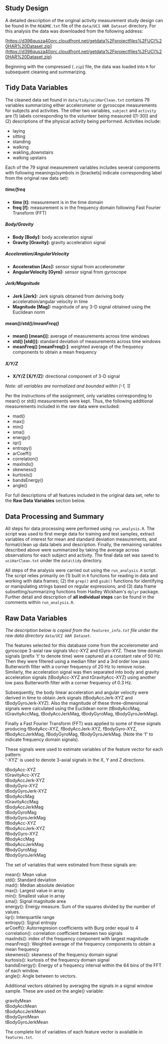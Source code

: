 ## Study Design

A detailed description of the original activity measurement study design can be found in the `README.txt` file of the `data/UCI HAR Dataset` directory. For this analysis the data was downloaded from the following address:

[https://d396qusza40orc.cloudfront.net/getdata%2Fprojectfiles%2FUCI%20HAR%20Dataset.zip](https://d396qusza40orc.cloudfront.net/getdata%2Fprojectfiles%2FUCI%20HAR%20Dataset.zip)  

Beginning with the compressed (`.zip`) file, the data was loaded into `R` for subsequent cleaning and summarizing.

## Tidy Data Variables

The cleaned data set found in `data/tidy/uciHarClean.txt` contains 79 variables summarizing either accelerometer or gyroscope measurements for subjects and activities. The other two variables, `subject` and `activity` are (1) labels corresponding to the volunteer being measured ([1-30]) and (2) descriptions of the physical activity being performed. Activities include:
+ laying
+ sitting
+ standing
+ walking
+ wakling_downstairs
+ walking upstairs

Each of the 79 signal measurement variables includes several components with following meanings(symbols in [brackets] indicate corresponding label from the original raw data set):

##### time/freq
+ **time [t]:** measurement is in the time domain
+ **freq [f]:** measurement is in the frequency domain following Fast Fourier Transform (FFT)  

##### Body/Gravity
+ **Body [Body]:** body acceleration signal
+ **Gravity [Gravity]:** gravity acceleration signal

##### Acceleration/AngularVelocity
+ **Acceleration [Acc]:** sensor signal from accelerometer
+ **AngularVelocity [Gyro]:** sensor signal from gyroscope

##### Jerk/Magnitude
+ **Jerk [Jerk]:** Jerk signals obtained from deriving body acceleration/angular velocity in time
+ **Magnitude [Mag]:** magnitude of any 3-D signal obtained using the Euclidean norm

##### mean()/std()/meanFreq()
+ **mean() [mean()]:** average of measurements across time windows
+ **std() [std()]:** standard deviation of measurements across time windows
+ **meanFreq() [meanFreq():]**: weighted average of the frequency components to obtain a mean frequency

##### X/Y/Z
+ **X/Y/Z [X/Y/Z]:** directional component of 3-D signal

*Note: all variables are normalized and bounded within [-1, 1]*

Per the instructions of the assignment, only variables corresponding to mean() or std() measurements were kept. Thus, the following additional measurements included in the raw data were excluded:
+ mad()  
+ max()  
+ min()  
+ sma()  
+ energy()  
+ iqr()  
+ entropy()  
+ arCoeff()  
+ correlation()   
+ maxInds()  
+ skewness()  
+ kurtosis()  
+ bandsEnergy()  
+ angle()  

For full descriptions of all features included in the original data set, refer to the **Raw Data Variables** section below.


## Data Processing and Summary

All steps for data processing were performed using `run_analysis.R`. The script was used to first merge data for training and test samples, extract variables of interest for mean and standard deviation measurements, and format/clean up data labels and description. Finally, the remaining variables described above were summarized by taking the average across observations for each subject and activity. The final data set was saved to `uciHarClean.txt` under the `data\tidy` directory.

All steps of the analysis were carried out using the `run_analysis.R` script. The script relies primarily on (1) built in `R` functions for reading in data and working with data frames; (2) the `grep()` and `gsub()` functions for identifying or manipulating strings based on regular expressions; and (3) data frame subsetting/summarizing functions from Hadley Wickham's `dplyr` package. Further detail and description of **all individual steps** can be found in the comments within `run_analysis.R`.


## Raw Data Variables 

*The description below is copied from the `features_info.txt` file under the raw data directory `data/UCI HAR Dataset`.*

The features selected for this database come from the accelerometer and gyroscope 3-axial raw signals tAcc-XYZ and tGyro-XYZ. These time domain signals (prefix 't' to denote time) were captured at a constant rate of 50 Hz. Then they were filtered using a median filter and a 3rd order low pass Butterworth filter with a corner frequency of 20 Hz to remove noise. Similarly, the acceleration signal was then separated into body and gravity acceleration signals (tBodyAcc-XYZ and tGravityAcc-XYZ) using another low pass Butterworth filter with a corner frequency of 0.3 Hz. 

Subsequently, the body linear acceleration and angular velocity were derived in time to obtain Jerk signals (tBodyAccJerk-XYZ and tBodyGyroJerk-XYZ). Also the magnitude of these three-dimensional signals were calculated using the Euclidean norm (tBodyAccMag, tGravityAccMag, tBodyAccJerkMag, tBodyGyroMag, tBodyGyroJerkMag). 

Finally a Fast Fourier Transform (FFT) was applied to some of these signals producing fBodyAcc-XYZ, fBodyAccJerk-XYZ, fBodyGyro-XYZ, fBodyAccJerkMag, fBodyGyroMag, fBodyGyroJerkMag. (Note the 'f' to indicate frequency domain signals). 

These signals were used to estimate variables of the feature vector for each pattern:  
'-XYZ' is used to denote 3-axial signals in the X, Y and Z directions.

tBodyAcc-XYZ  
tGravityAcc-XYZ  
tBodyAccJerk-XYZ  
tBodyGyro-XYZ  
tBodyGyroJerk-XYZ  
tBodyAccMag  
tGravityAccMag  
tBodyAccJerkMag  
tBodyGyroMag  
tBodyGyroJerkMag  
fBodyAcc-XYZ  
fBodyAccJerk-XYZ  
fBodyGyro-XYZ  
fBodyAccMag  
fBodyAccJerkMag  
fBodyGyroMag  
fBodyGyroJerkMag  

The set of variables that were estimated from these signals are: 

mean(): Mean value  
std(): Standard deviation  
mad(): Median absolute deviation   
max(): Largest value in array  
min(): Smallest value in array  
sma(): Signal magnitude area  
energy(): Energy measure. Sum of the squares divided by the number of values.  
iqr(): Interquartile range  
entropy(): Signal entropy  
arCoeff(): Autorregresion coefficients with Burg order equal to 4  
correlation(): correlation coefficient between two signals  
maxInds(): index of the frequency component with largest magnitude  
meanFreq(): Weighted average of the frequency components to obtain a mean frequency  
skewness(): skewness of the frequency domain signal  
kurtosis(): kurtosis of the frequency domain signal  
bandsEnergy(): Energy of a frequency interval within the 64 bins of the FFT of each window.  
angle(): Angle between to vectors.  

Additional vectors obtained by averaging the signals in a signal window sample. These are used on the angle() variable:

gravityMean  
tBodyAccMean  
tBodyAccJerkMean  
tBodyGyroMean  
tBodyGyroJerkMean  

The complete list of variables of each feature vector is available in `features.txt`.


